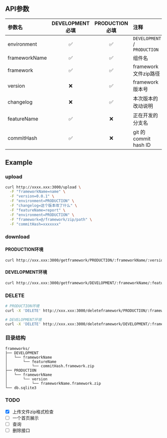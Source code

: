 ## API参数


| 参数名        | DEVELOPMENT必填 | PRODUCTION必填 | 注释                         |
|:--------------|:---------------:|:--------------:|:-----------------------------|
| environment   |        ✅        |       ✅        | `DEVELOPMENT` / `PRODUCTION` |
| frameworkName |        ✅        |       ✅        | 组件名                       |
| framework     |        ✅        |       ✅        | framework 文件zip路径        |
| version       |        ❌        |       ✅        | framework 版本号             |
| changelog     |        ❌        |       ✅        | 本次版本的改动说明           |
| featureName   |        ✅        |       ❌        | 正在开发的分支名             |
| commitHash    |        ✅        |       ❌        | git 的commit hash ID         |


## Example

### upload

```bash
curl http://xxxx.xxx:3000/upload \
  -F "frameworkName=name" \
  -F "version=0.0.1" \
  -F "environment=PRODUCTION" \
  -F "changelog=这个版本改了什么" \
  -F "featureName=report" \
  -F "environment=PRODUCTION" \
  -F "framework=@/framework/zip/path" \
  -F "commitHash=xxxxxxx"
```

### download

#### PRODUCTION环境
```bash
curl http://xxx.xxx:3000/getframework/PRODUCTION/:frameworkName/:version -O -J
```

#### DEVELOPMENT环境
```bash
curl http://xxx.xxx:3000/getframework/DEVELOPMENT/:frameworkName/:featureName/:commitHash -O -J
```

### DELETE

```bash
# PRODUCTION环境
curl -X 'DELETE' http://xxx.xxx:3000/deleteframework/PRODUCTION/:frameworkName/:version -O -J
```

```bash
# DEVELOPMENT环境
curl -X 'DELETE' http://xxx.xxx:3000/deleteframework/DEVELOPMENT/:frameworkName/:featureName/:commitHash -O -J
```


### 目录结构

```
frameworks/
├── DEVELOPMENT
│   └── frameworkName
│       └── featureName
│           └── commitHash.framework.zip
├── PRODUCTION
│   └── frameworkName
│       └── version
│           └── frameworkName.framework.zip
└── db.sqlite3
```


### TODO

- [x] 上传文件zip格式检查
- [ ] 一个首页展示
- [ ] 查询
- [ ] 删除接口
